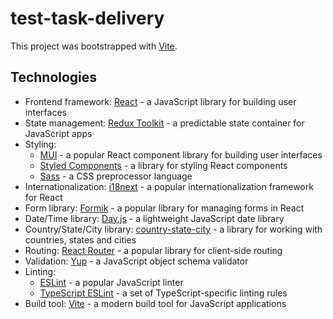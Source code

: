 # test-task-delivery

This project was bootstrapped with [Vite](https://vitejs.dev/).

## Technologies

- Frontend framework: [React](https://reactjs.org/) - a JavaScript library for building user interfaces
- State management: [Redux Toolkit](https://redux-toolkit.js.org/) - a predictable state container for JavaScript apps
- Styling:
  - [MUI](https://mui.com/) - a popular React component library for building user interfaces
  - [Styled Components](https://styled-components.com/) - a library for styling React components
  - [Sass](https://sass-lang.com/) - a CSS preprocessor language
- Internationalization: [i18next](https://www.i18next.com/) - a popular internationalization framework for React
- Form library: [Formik](https://formik.org/) - a popular library for managing forms in React
- Date/Time library: [Day.js](https://day.js.org/) - a lightweight JavaScript date library
- Country/State/City library: [country-state-city](https://github.com/harpreetkhalsagtbit/country-state-city) - a library for working with countries, states and cities
- Routing: [React Router](https://reactrouter.com/) - a popular library for client-side routing
- Validation: [Yup](https://github.com/jquense/yup) - a JavaScript object schema validator
- Linting:
  - [ESLint](https://eslint.org/) - a popular JavaScript linter
  - [TypeScript ESLint](https://typescript-eslint.io/) - a set of TypeScript-specific linting rules
- Build tool: [Vite](https://vitejs.dev/) - a modern build tool for JavaScript applications

